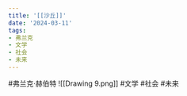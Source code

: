 ```yaml
---
title: '[[沙丘]]'
date: '2024-03-11'
tags:
- 弗兰克
- 文学
- 社会
- 未来
---
```

#弗兰克·赫伯特
![[Drawing 9.png]]
#文学 #社会  #未来
